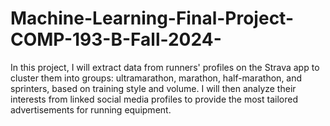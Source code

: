 # Machine-Learning-Final-Project-COMP-193-B-Fall-2024-
In this project, I will extract data from runners' profiles on the Strava app to cluster them into groups: ultramarathon, marathon, half-marathon, and sprinters, based on training style and volume. I will then analyze their interests from linked social media profiles to provide the most tailored advertisements for running equipment.
